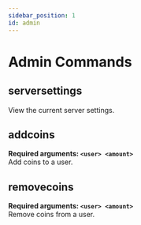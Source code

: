 ```yaml
---
sidebar_position: 1
id: admin
---
```


# Admin Commands

## serversettings
View the current server settings.

## addcoins
**Required arguments: `<user> <amount>`** <br />
Add coins to a user.

## removecoins
**Required arguments: `<user> <amount>`** <br />
Remove coins from a user.